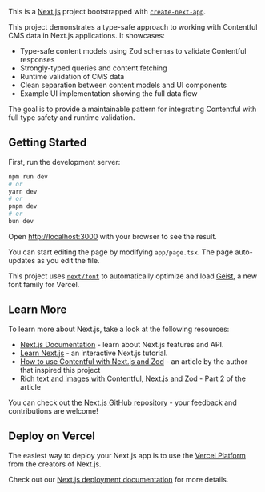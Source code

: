 This is a [Next.js](https://nextjs.org) project bootstrapped with [`create-next-app`](https://nextjs.org/docs/app/api-reference/cli/create-next-app).

This project demonstrates a type-safe approach to working with Contentful CMS data in Next.js applications. It showcases:

- Type-safe content models using Zod schemas to validate Contentful responses
- Strongly-typed queries and content fetching
- Runtime validation of CMS data
- Clean separation between content models and UI components
- Example UI implementation showing the full data flow

The goal is to provide a maintainable pattern for integrating Contentful with full type safety and runtime validation.

## Getting Started

First, run the development server:

```bash
npm run dev
# or
yarn dev
# or
pnpm dev
# or
bun dev
```

Open [http://localhost:3000](http://localhost:3000) with your browser to see the result.

You can start editing the page by modifying `app/page.tsx`. The page auto-updates as you edit the file.

This project uses [`next/font`](https://nextjs.org/docs/app/building-your-application/optimizing/fonts) to automatically optimize and load [Geist](https://vercel.com/font), a new font family for Vercel.

## Learn More

To learn more about Next.js, take a look at the following resources:

- [Next.js Documentation](https://nextjs.org/docs) - learn about Next.js features and API.
- [Learn Next.js](https://nextjs.org/learn) - an interactive Next.js tutorial.
- [How to use Contentful with Next.js and Zod](https://dev.to/jussinevavuori/using-contentful-with-nextjs-part-1-2i0a) - an article by the author that inspired this project
- [Rich text and images with Contentful, Next.js and Zod](https://dev.to/jussinevavuori/rich-text-and-images-with-contentful-nextjs-and-zod-5684) - Part 2 of the article

You can check out [the Next.js GitHub repository](https://github.com/vercel/next.js) - your feedback and contributions are welcome!

## Deploy on Vercel

The easiest way to deploy your Next.js app is to use the [Vercel Platform](https://vercel.com/new?utm_medium=default-template&filter=next.js&utm_source=create-next-app&utm_campaign=create-next-app-readme) from the creators of Next.js.

Check out our [Next.js deployment documentation](https://nextjs.org/docs/app/building-your-application/deploying) for more details.
